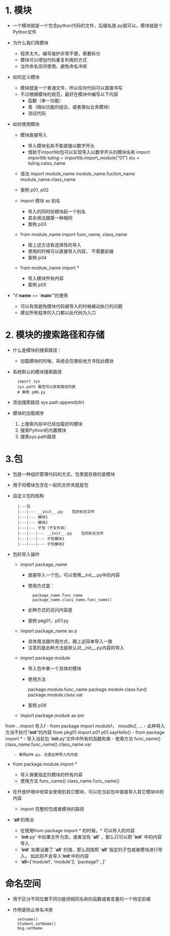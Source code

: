 # 1. 模块
- 一个模块就是一个包含python代码的文件，后缀名是.py就可以，模块就是个Python文件
- 为什么我们用模块
    - 程序太大，编写维护非常不便，需要拆分
    - 模块可以增加代码重复利用的方式
    - 当作命名空间使用，避免命名冲突
- 如何定义模块
    - 模块就是一个普通文件，所以任何代码可以直接书写
    - 不过根据模块的规范，最好在模块中编写以下内容
        - 函数（单一功能）
        - 类（相似功能的组合，或者类似业务模块）
        - 测试代码
        
- 如何使用模块
    - 模块直接导入
        - 导入模块名称不能直接以数字开头
        - 借助于importlib包可以实现导入以数字开头的模块名称
            import importlib
            tuling = importlib.import_module("01")
            stu = tuling.calss_name
    - 语法
        import module_name
        module_name.fuction_name
        module_name.class_name
     - 案例 p01, p02
     - import 模块 as 别名
        - 导入的同时给模块起一个别名
        - 其余用法跟第一种相同
        - 案例 p03
        
    - from module_name import func_name, class_name
        - 按上述方法有选择性的导入
        - 使用的时候可以直接导入内容， 不需要前缀
        - 案例 p04
        
    - from module_name import *
        - 导入模块所有内容
        - 案例 p05
- "if __name__ == '__main__'"的使用
    - 可以有效避免模块代码被导入的时候被动执行的问题
    - 建议所有程序的入口都以此代码为入口
    
# 2. 模块的搜索路径和存储
- 什么是模块的搜索路径：
    - 加载模块的时候，系统会在哪些地方寻找此模块
- 系统默认的模块搜索路径

        import sys
        sys.path 属性可以获取路径列表
        # 案例 p06.py
- 添加搜索路径
        sys.path.append(dir)
        
- 模块的加载顺序
    1. 上搜索内存中已经加载好的模块
    2. 搜索Python的内置模块
    3. 搜索sys.path路径
    
# 3.包
- 包是一种组织管理代码的方式，包里面存放的是模块
- 用于将模块包含在一起的文件夹就是包
- 自定义包的结构

        |---包
        |---|--- __init__.py    包的标志文件
        |---|--- 模块1
        |---|--- 模块2
        |---|--- 子包（子文件夹）
        |---|---|--- __init__.py    包的标志文件
        |---|---|--- 子包模块1
        |---|---|--- 子包模块2

- 包的导入操作
    - import package_name
        - 直接导入一个包，可以使用__init__.py中的内容
        - 使用方式是：
        
                package_name.func_name
                package_name.class_name.func_name()
                
        - 此种方式的访问内容是
        - 案例 pkg01，p07.py
        
    - import package_name as p
        - 具体用法跟作用方式，跟上述简单导入一致
        - 注意的是此种方法是默认对__init__.py内容的导入
        
    - import package.module
        - 导入包中某一个具体的模块
        - 使用方法
        
            package.module.func_name
            package.module.class.fun()
            package.module.class.var
        - 案例 p08
    - import package.module as pm
    
from ...import 导入f
    - from package import module1， moudle2, ...
    - 此种导入方法不执行"__init__"的内容
            from pkg01 import p01
            p01.sayHello()
    - from package import *
        - 导入当前包 '__init__.py'文件中所有的函数和类
        - 使用方法
                func_name()
                class_name.func_name()
                class_name.var
                
        - 案例p09.py，注意此种导入的内容
        
- from package.module import *
    - 导入保重指定的模块的所有内容
    - 使用方法
            func_name()
            class_name.func_name()
            
- 在开放环境中经常会使用到其它模块，可以在当前包中直接导入其它模块中的内容
    - import 完整的包或者模块的路径
    
- '__all__'的用法
    - 在使用from package import * 的时候，* 可以导入的内容
    - '__init__.py' 中如果文件为空，或者没有 '__all__' ，那么只可以把 '__init__' 中的内容导入
    - '__init__' 如果设置了 '__all__' 的值，那么则按照 '__all__' 指定的子包或者模块进行导入，
    如此则不会导入'__init__'中的内容
    - '__all__=['module1', 'module'2, 'package1'...]'
    
# 命名空间
- 用于区分不同位置不同功能但相同名称的函数或者变量的一个特定前缀
- 作用是防止命名冲突

        setname()
        Student.setName()
        Dog.setName